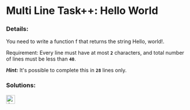 # Multi Line Task++: Hello World

### Details:

You need to write a function f that returns the string Hello, world!.

Requirement: Every line must have at most **`2`** characters, and total number of lines must be less than **`40`**.

**_Hint:_** It's possible to complete this in **`28`** lines only.

### Solutions:

[<img src="https://github.com/CrappyCodeMaker/Training-How-to-Code/blob/master/images/logo/javascript.svg" height="24px" alt="JavaScript">](https://github.com/CrappyCodeMaker/Training-How-to-Code/blob/master/levels/2/Multi%20Line%20Task%2B%2B%20Hello%20World/Solutions/JS.js)
